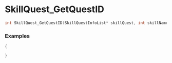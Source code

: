 # SkillQuest_GetQuestID
```cpp - C++
int SkillQuest_GetQuestID(SkillQuestInfoList* skillQuest, int skillNameID);
```

### Examples
```cpp - C++
{

}
```
